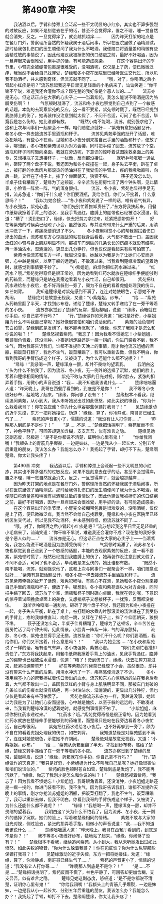 # 　　第490章 冲突
　　我沾酒以后，手臂和脖颈上会泛起一些不太明显的小红疹，其实也不算多强烈的过敏反应，如果不是刻意去在乎的话，甚至不会觉得痒，置之不理，睡一觉自然就会消失，反之，一旦觉得痒了，就会越抓越痒……
　　因为昨天打架的地点是在餐厅门外，警察理所当然的怀疑我属于酒后闹事，所以在医院里做了酒精测试，那时给我包扎伤口的医生顺便问了我为什么不喝酒，我便随口将酒量差和稍微有些酒精过敏的事情说了，因此他建议我被擦伤的伤口结疤之前，最好不好喝酒，因为一旦痒起来会很难受，用手抓的话，有可能造成感染。
　　在这个容易出汗的季节里，小臂完全被绷带包裹是很难受的，没喝酒呢，仅仅是上了药，便已微微泛痒，我当然不会给自己找罪受，楚缘和冬小夜在医院里已经听医生交代过，所以见我不动酒杯，并未感到奇怪，但流苏就不同了……
　　“哦，对了，你喝酒之后小臂起小红疹是吧？”流苏想起我这平日里无足轻重的小毛病来了，讪讪笑道：“你干嘛不早说，难道我还会灌你不成？现在整的我好像是个恶人似的……”
　　流苏亦是无心，但这话正点在大家的心尖子上——当着紫苑，我怎么能说不喝酒是因为胳膊受伤啊？！
　　气氛顿时凝滞了，流苏和冬小夜也察觉到自己点到了一个敏感的话题，本能的去观察紫苑的反应，这一看不要紧，紫苑顿时慌了，既然已经提到我胳膊上的伤了，她再装作没注意到就太假了，不问不合适，可问了也不合适，毕竟我是怎么伤的，她比谁都有数。
　　“既然小南不能喝，流苏，就别强求他了，这和上次与同事们一起聚会不一样，咱们随意点就好……”紫苑有意把话题岔开，和冬小夜一样去接流苏手里酒瓶和杯子。
　　流苏见紫苑牵强的扯开了话题，难免犯嘀咕，有些心不在焉，见她和冬小夜分别来接自己手里的酒瓶和杯子，便放了手，哪想到，冬小夜和紫苑误以为对方会接，同时把手缩了回去，流苏放了个空，酒瓶和杯子同时砸向桌面，我就在旁边呢，下意识的惊呼着试图挽救桌面上的美食，又想接瓶子又想接杯子，一犹豫，反而都没接住。
　　就听乒呤哐啷一通乱响，砸碎了两个盘子不说，我还因为和冬小夜撞在一起，身子失去平衡，趴在了桌上，被打翻的水煮肉片那滚烫的汤油淋在了我受伤的手臂上，疼的我嗷嗷直叫，向后一跳，又绊在了椅子上，摔了个仰面朝天，狼狈不堪。
　　筷子还没怎么动，半桌子佳肴糟蹋了，楚缘为了这顿饭，辛辛苦苦在厨房忙活了两个钟头啊，见此情景，小脸青一阵紫一阵，气的浑身颤抖。
　　流苏、冬小夜、紫苑也显得手足无措，流苏急道：“你们干什么呢？你们要酒瓶，我给你们，你们又不接着，什么意思吗？！”
　　“我以为她会接……”冬小夜和紫苑说了一样的话，唯有语气有异，冬小夜强势，紫苑心虚。
　　“你们先别忙着推卸责任了，”东方将我扶起来，用餐巾纸帮我擦着手背上的油水，见我手背通红，胳膊上的绷带也已经被油水浸湿，慌道：“糟了！烫到伤口了，缘缘，快去把剪刀拿过来，赶紧把绷带剪开！”
　　好在等紫苑的时候菜已经晾了小会，虽然很烫，却并没有带来什么严重的后果，用清水冲洗了一下，疼痛感便消退了不少。
　　冬小夜用棉签小心的帮我擦拭着伤口渗出的血水，流苏和东方心惊胆战的站在我身后看着，大气都不敢出一口，盖因我泛红的小臂与身上肌肤明显不同，那被车门划破的几条长长的伤痕本就没有结疤，再一淋油沾水，湿漉漉的，更显出几分狰狞，但也仅仅是看起来有些可怕罢了。
　　紫苑也像流苏和东方一样，我越说没事，她越以为我是为了让她们心安而逞强，心中越是愧疚，以至于躲的远远的，不敢凑过来，当我看到楚缘冷漠的望着她时，就感觉到事情要不妙了。
　　“小紫姐姐，麻烦你把红药水递过来。”
　　“红药水？哦。”紫苑觉得奇怪是很正常的，因为她看到红药水就放在楚缘伸手便能够到的药箱里，而楚缘只是站在我旁边看着冬小夜忙活，自己却很闲。
　　紫苑把红药水递给冬小夜后，也不好再躲到一旁了，颇为不自在的看着虎姐处理我的伤口，如芒刺背。
　　我知道楚缘是对紫苑感到不满了，连连对她使眼色，示意她不许胡闹。
　　楚缘绝对是故意无视我，又道：“小紫姐姐，纱布。”
　　“给……”紫苑从药箱里翻了半天，才找到纱布卷，递给了楚缘，楚缘又转手递给了在一旁干等着的冬小夜。
　　流苏亦察觉到了楚缘的反常，颦起柳眉，说道：“缘缘，药箱就在你手边，你自己拿不行吗？”
　　“行，”楚缘做作的天真道：“我只是好奇，小紫姐姐为什么不叫我自己拿呢？她好像很害怕和咱们说话似的。”
　　紫苑的脸色顿时苍白如雪，楚缘到底是发炮了，我不能再沉默了，“缘缘，你忘了我刚才是怎么和你说的啦？！”
　　楚缘怒视着紫苑，“我忘了！因为我看不惯她忘！小紫姐姐，我哥眼角青着，还没消肿，小夜姐姐走路还是一瘸一拐的，你进门装看不到，我不生气，因为我哥告诉我们，谁都不准提昨天晚上的事情，刚才你抢流苏姐姐的酒瓶，把饭菜打翻了，我也不生气，饭菜糟蹋了，我可以重新去做，但我不明白，你看到我哥的手臂伤成这个样子，又被烫了，为什么还能什么都不说呢？！”
　　“缘缘！”我怒喝一声，楚缘浑身一颤，却并不畏缩的望着我。
　　我明白这丫头为什么不怕我了，因为流苏、冬小夜，无一例外的选择了沉默，她们的脸上，写着和楚缘相同的情绪。
　　紫苑不敢与大家的目光对视，侧过脸去，紧张的扣弄着手指，用微小的声音说道：“我……我不知道我该说什么……”
　　楚缘咄咄逼人道：“昨天晚上，我哥在西餐厅看到的，到底是不是你？！”
　　我不等冬小夜缠好纱布，猛地站了起来，“缘缘，你闹够了没有？！”
　　楚缘根本不看我，继续追问紫苑，从小到大，我从未听她发出过如此愤怒、如此尖锐的嗓音，“你为什么躲着我哥？！你在包庇谁？你为什么纵容那些保镖打我哥？！”
　　见楚缘激动的近乎失控，东方一把将她搂住，劝道：“缘缘，算了，你冷静点，南哥哥已经生气了……”
　　紫苑的声音更小了，懦懦的说道：“我没有让人打你哥……”
　　“昨晚那人到底是不是你？！”
　　“是……不是……”楚缘把话挑明了，紫苑反而不慌了，神色平静了，可回答却更加含糊，支支吾吾，似有难言之隐。
　　楚缘见她这副态度，怒极道：“是不是你都说不清楚，证明你心里有鬼！”
　　“你给我闭嘴！”我额头上的青筋几乎爆裂，一边是妹妹，一边是我从小一起长大、分别五年后重逢的朋友，我该怎么办？我能怎么办？！我扬起了手臂，却打不下去，楚缘啊楚缘，你太让我头疼了！

　　第490章 冲突
　　我沾酒以后，手臂和脖颈上会泛起一些不太明显的小红疹，其实也不算多强烈的过敏反应，如果不是刻意去在乎的话，甚至不会觉得痒，置之不理，睡一觉自然就会消失，反之，一旦觉得痒了，就会越抓越痒……
　　因为昨天打架的地点是在餐厅门外，警察理所当然的怀疑我属于酒后闹事，所以在医院里做了酒精测试，那时给我包扎伤口的医生顺便问了我为什么不喝酒，我便随口将酒量差和稍微有些酒精过敏的事情说了，因此他建议我被擦伤的伤口结疤之前，最好不好喝酒，因为一旦痒起来会很难受，用手抓的话，有可能造成感染。
　　在这个容易出汗的季节里，小臂完全被绷带包裹是很难受的，没喝酒呢，仅仅是上了药，便已微微泛痒，我当然不会给自己找罪受，楚缘和冬小夜在医院里已经听医生交代过，所以见我不动酒杯，并未感到奇怪，但流苏就不同了……
　　“哦，对了，你喝酒之后小臂起小红疹是吧？”流苏想起我这平日里无足轻重的小毛病来了，讪讪笑道：“你干嘛不早说，难道我还会灌你不成？现在整的我好像是个恶人似的……”
　　流苏亦是无心，但这话正点在大家的心尖子上——当着紫苑，我怎么能说不喝酒是因为胳膊受伤啊？！
　　气氛顿时凝滞了，流苏和冬小夜也察觉到自己点到了一个敏感的话题，本能的去观察紫苑的反应，这一看不要紧，紫苑顿时慌了，既然已经提到我胳膊上的伤了，她再装作没注意到就太假了，不问不合适，可问了也不合适，毕竟我是怎么伤的，她比谁都有数。
　　“既然小南不能喝，流苏，就别强求他了，这和上次与同事们一起聚会不一样，咱们随意点就好……”紫苑有意把话题岔开，和冬小夜一样去接流苏手里酒瓶和杯子。
　　流苏见紫苑牵强的扯开了话题，难免犯嘀咕，有些心不在焉，见她和冬小夜分别来接自己手里的酒瓶和杯子，便放了手，哪想到，冬小夜和紫苑误以为对方会接，同时把手缩了回去，流苏放了个空，酒瓶和杯子同时砸向桌面，我就在旁边呢，下意识的惊呼着试图挽救桌面上的美食，又想接瓶子又想接杯子，一犹豫，反而都没接住。
　　就听乒呤哐啷一通乱响，砸碎了两个盘子不说，我还因为和冬小夜撞在一起，身子失去平衡，趴在了桌上，被打翻的水煮肉片那滚烫的汤油淋在了我受伤的手臂上，疼的我嗷嗷直叫，向后一跳，又绊在了椅子上，摔了个仰面朝天，狼狈不堪。
　　筷子还没怎么动，半桌子佳肴糟蹋了，楚缘为了这顿饭，辛辛苦苦在厨房忙活了两个钟头啊，见此情景，小脸青一阵紫一阵，气的浑身颤抖。
　　流苏、冬小夜、紫苑也显得手足无措，流苏急道：“你们干什么呢？你们要酒瓶，我给你们，你们又不接着，什么意思吗？！”
　　“我以为她会接……”冬小夜和紫苑说了一样的话，唯有语气有异，冬小夜强势，紫苑心虚。
　　“你们先别忙着推卸责任了，”东方将我扶起来，用餐巾纸帮我擦着手背上的油水，见我手背通红，胳膊上的绷带也已经被油水浸湿，慌道：“糟了！烫到伤口了，缘缘，快去把剪刀拿过来，赶紧把绷带剪开！”
　　好在等紫苑的时候菜已经晾了小会，虽然很烫，却并没有带来什么严重的后果，用清水冲洗了一下，疼痛感便消退了不少。
　　冬小夜用棉签小心的帮我擦拭着伤口渗出的血水，流苏和东方心惊胆战的站在我身后看着，大气都不敢出一口，盖因我泛红的小臂与身上肌肤明显不同，那被车门划破的几条长长的伤痕本就没有结疤，再一淋油沾水，湿漉漉的，更显出几分狰狞，但也仅仅是看起来有些可怕罢了。
　　紫苑也像流苏和东方一样，我越说没事，她越以为我是为了让她们心安而逞强，心中越是愧疚，以至于躲的远远的，不敢凑过来，当我看到楚缘冷漠的望着她时，就感觉到事情要不妙了。
　　“小紫姐姐，麻烦你把红药水递过来。”
　　“红药水？哦。”紫苑觉得奇怪是很正常的，因为她看到红药水就放在楚缘伸手便能够到的药箱里，而楚缘只是站在我旁边看着冬小夜忙活，自己却很闲。
　　紫苑把红药水递给冬小夜后，也不好再躲到一旁了，颇为不自在的看着虎姐处理我的伤口，如芒刺背。
　　我知道楚缘是对紫苑感到不满了，连连对她使眼色，示意她不许胡闹。
　　楚缘绝对是故意无视我，又道：“小紫姐姐，纱布。”
　　“给……”紫苑从药箱里翻了半天，才找到纱布卷，递给了楚缘，楚缘又转手递给了在一旁干等着的冬小夜。
　　流苏亦察觉到了楚缘的反常，颦起柳眉，说道：“缘缘，药箱就在你手边，你自己拿不行吗？”
　　“行，”楚缘做作的天真道：“我只是好奇，小紫姐姐为什么不叫我自己拿呢？她好像很害怕和咱们说话似的。”
　　紫苑的脸色顿时苍白如雪，楚缘到底是发炮了，我不能再沉默了，“缘缘，你忘了我刚才是怎么和你说的啦？！”
　　楚缘怒视着紫苑，“我忘了！因为我看不惯她忘！小紫姐姐，我哥眼角青着，还没消肿，小夜姐姐走路还是一瘸一拐的，你进门装看不到，我不生气，因为我哥告诉我们，谁都不准提昨天晚上的事情，刚才你抢流苏姐姐的酒瓶，把饭菜打翻了，我也不生气，饭菜糟蹋了，我可以重新去做，但我不明白，你看到我哥的手臂伤成这个样子，又被烫了，为什么还能什么都不说呢？！”
　　“缘缘！”我怒喝一声，楚缘浑身一颤，却并不畏缩的望着我。
　　我明白这丫头为什么不怕我了，因为流苏、冬小夜，无一例外的选择了沉默，她们的脸上，写着和楚缘相同的情绪。
　　紫苑不敢与大家的目光对视，侧过脸去，紧张的扣弄着手指，用微小的声音说道：“我……我不知道我该说什么……”
　　楚缘咄咄逼人道：“昨天晚上，我哥在西餐厅看到的，到底是不是你？！”
　　我不等冬小夜缠好纱布，猛地站了起来，“缘缘，你闹够了没有？！”
　　楚缘根本不看我，继续追问紫苑，从小到大，我从未听她发出过如此愤怒、如此尖锐的嗓音，“你为什么躲着我哥？！你在包庇谁？你为什么纵容那些保镖打我哥？！”
　　见楚缘激动的近乎失控，东方一把将她搂住，劝道：“缘缘，算了，你冷静点，南哥哥已经生气了……”
　　紫苑的声音更小了，懦懦的说道：“我没有让人打你哥……”
　　“昨晚那人到底是不是你？！”
　　“是……不是……”楚缘把话挑明了，紫苑反而不慌了，神色平静了，可回答却更加含糊，支支吾吾，似有难言之隐。
　　楚缘见她这副态度，怒极道：“是不是你都说不清楚，证明你心里有鬼！”
　　“你给我闭嘴！”我额头上的青筋几乎爆裂，一边是妹妹，一边是我从小一起长大、分别五年后重逢的朋友，我该怎么办？我能怎么办？！我扬起了手臂，却打不下去，楚缘啊楚缘，你太让我头疼了！
